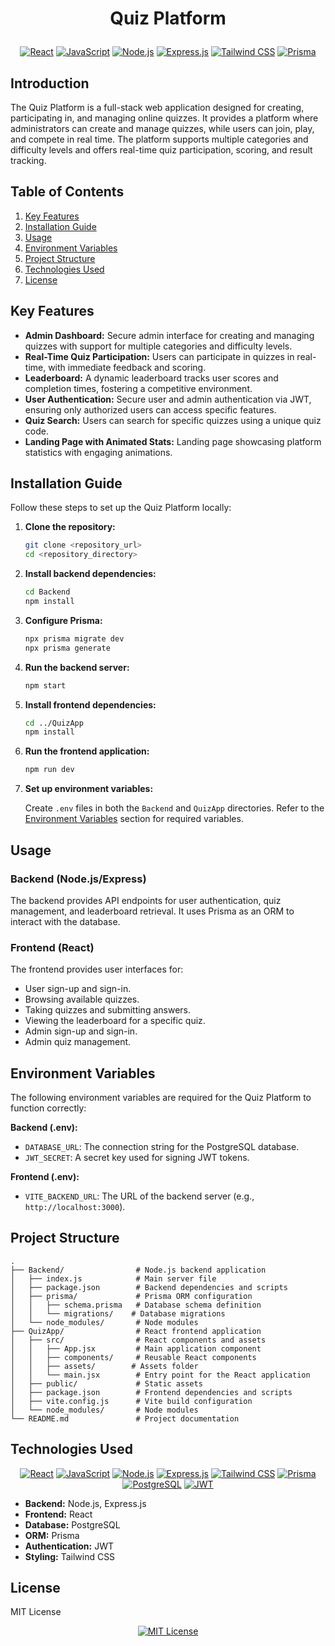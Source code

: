 # <p align="center">Quiz Platform</p>

<p align="center">
  <a href="#"><img src="https://img.shields.io/badge/React-20232A?style=for-the-badge&logo=react&logoColor=61DAFB" alt="React"></a>
  <a href="#"><img src="https://img.shields.io/badge/JavaScript-F7DF1E?style=for-the-badge&logo=javascript&logoColor=black" alt="JavaScript"></a>
  <a href="#"><img src="https://img.shields.io/badge/Node.js-339933?style=for-the-badge&logo=nodedotjs&logoColor=white" alt="Node.js"></a>
  <a href="#"><img src="https://img.shields.io/badge/Express.js-000000?style=for-the-badge&logo=express&logoColor=white" alt="Express.js"></a>
  <a href="#"><img src="https://img.shields.io/badge/Tailwind_CSS-38B2AC?style=for-the-badge&logo=tailwind-css&logoColor=white" alt="Tailwind CSS"></a>
  <a href="#"><img src="https://img.shields.io/badge/Prisma-3982CE?style=for-the-badge&logo=prisma&logoColor=white" alt="Prisma"></a>
</p>

## Introduction

The Quiz Platform is a full-stack web application designed for creating, participating in, and managing online quizzes. It provides a platform where administrators can create and manage quizzes, while users can join, play, and compete in real time. The platform supports multiple categories and difficulty levels and offers real-time quiz participation, scoring, and result tracking.

## Table of Contents

1.  [Key Features](#key-features)
2.  [Installation Guide](#installation-guide)
3.  [Usage](#usage)
4.  [Environment Variables](#environment-variables)
5.  [Project Structure](#project-structure)
6.  [Technologies Used](#technologies-used)
7.  [License](#license)

## Key Features

*   **Admin Dashboard:** Secure admin interface for creating and managing quizzes with support for multiple categories and difficulty levels.
*   **Real-Time Quiz Participation:** Users can participate in quizzes in real-time, with immediate feedback and scoring.
*   **Leaderboard:** A dynamic leaderboard tracks user scores and completion times, fostering a competitive environment.
*   **User Authentication:** Secure user and admin authentication via JWT, ensuring only authorized users can access specific features.
*   **Quiz Search:** Users can search for specific quizzes using a unique quiz code.
*   **Landing Page with Animated Stats:** Landing page showcasing platform statistics with engaging animations.

## Installation Guide

Follow these steps to set up the Quiz Platform locally:

1.  **Clone the repository:**

    ```bash
    git clone <repository_url>
    cd <repository_directory>
    ```

2.  **Install backend dependencies:**

    ```bash
    cd Backend
    npm install
    ```

3.  **Configure Prisma:**

    ```bash
    npx prisma migrate dev
    npx prisma generate
    ```

4.  **Run the backend server:**

    ```bash
    npm start
    ```

5.  **Install frontend dependencies:**

    ```bash
    cd ../QuizApp
    npm install
    ```

6.  **Run the frontend application:**

    ```bash
    npm run dev
    ```

7.  **Set up environment variables:**

    Create `.env` files in both the `Backend` and `QuizApp` directories. Refer to the [Environment Variables](#environment-variables) section for required variables.

## Usage

### Backend (Node.js/Express)

The backend provides API endpoints for user authentication, quiz management, and leaderboard retrieval. It uses Prisma as an ORM to interact with the database.

### Frontend (React)

The frontend provides user interfaces for:

*   User sign-up and sign-in.
*   Browsing available quizzes.
*   Taking quizzes and submitting answers.
*   Viewing the leaderboard for a specific quiz.
*   Admin sign-up and sign-in.
*   Admin quiz management.

## Environment Variables

The following environment variables are required for the Quiz Platform to function correctly:

**Backend (.env):**

*   `DATABASE_URL`: The connection string for the PostgreSQL database.
*   `JWT_SECRET`: A secret key used for signing JWT tokens.

**Frontend (.env):**

*   `VITE_BACKEND_URL`: The URL of the backend server (e.g., `http://localhost:3000`).

## Project Structure

```
.
├── Backend/                # Node.js backend application
│   ├── index.js            # Main server file
│   ├── package.json        # Backend dependencies and scripts
│   ├── prisma/             # Prisma ORM configuration
│   │   ├── schema.prisma   # Database schema definition
│   │   └── migrations/    # Database migrations
│   └── node_modules/       # Node modules
├── QuizApp/                # React frontend application
│   ├── src/                # React components and assets
│   │   ├── App.jsx         # Main application component
│   │   ├── components/     # Reusable React components
│   │   ├── assets/        # Assets folder
│   │   └── main.jsx        # Entry point for the React application
│   ├── public/             # Static assets
│   ├── package.json        # Frontend dependencies and scripts
│   ├── vite.config.js      # Vite build configuration
│   └── node_modules/       # Node modules
└── README.md               # Project documentation
```

## Technologies Used

<p align="center">
  <a href="#"><img src="https://img.shields.io/badge/React-20232A?style=for-the-badge&logo=react&logoColor=61DAFB" alt="React"></a>
  <a href="#"><img src="https://img.shields.io/badge/JavaScript-F7DF1E?style=for-the-badge&logo=javascript&logoColor=black" alt="JavaScript"></a>
  <a href="#"><img src="https://img.shields.io/badge/Node.js-339933?style=for-the-badge&logo=nodedotjs&logoColor=white" alt="Node.js"></a>
  <a href="#"><img src="https://img.shields.io/badge/Express.js-000000?style=for-the-badge&logo=express&logoColor=white" alt="Express.js"></a>
  <a href="#"><img src="https://img.shields.io/badge/Tailwind_CSS-38B2AC?style=for-the-badge&logo=tailwind-css&logoColor=white" alt="Tailwind CSS"></a>
  <a href="#"><img src="https://img.shields.io/badge/Prisma-3982CE?style=for-the-badge&logo=prisma&logoColor=white" alt="Prisma"></a>
  <a href="#"><img src="https://img.shields.io/badge/PostgreSQL-316192?style=for-the-badge&logo=postgresql&logoColor=white" alt="PostgreSQL"></a>
  <a href="#"><img src="https://img.shields.io/badge/JSON%20Web%20Tokens-black?style=for-the-badge&logo=JSON-Web-Tokens" alt="JWT"></a>
</p>

*   **Backend:** Node.js, Express.js
*   **Frontend:** React
*   **Database:** PostgreSQL
*   **ORM:** Prisma
*   **Authentication:** JWT
*   **Styling:** Tailwind CSS

## License

MIT License

<p align="center">
    <a href="https://opensource.org/licenses/MIT"><img src="https://img.shields.io/badge/License-MIT-yellow.svg" alt="MIT License"></a>
</p>
